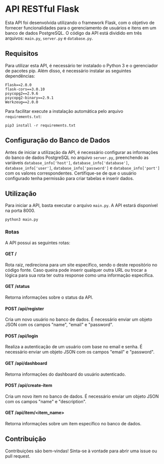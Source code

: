 # API RESTful Flask

Esta API foi desenvolvida utilizando o framework Flask, com o objetivo de fornecer funcionalidades para o gerenciamento de usuários e itens em um banco de dados PostgreSQL. O código da API está dividido em três arquivos: `main.py`, `server.py` e `database.py`.

## Requisitos

Para utilizar esta API, é necessário ter instalado o Python 3 e o gerenciador de pacotes pip. Além disso, é necessário instalar as seguintes dependências:

```
Flask==2.0.0
flask-cors==3.0.10
psycopg2==2.9.6
psycopg2-binary==2.9.1
Werkzeug==2.0.0
```
Para facilitar execute a instalação automática pelo arquivo `requirements.txt`:
```
pip3 install -r requirements.txt
```

## Configuração do Banco de Dados

Antes de iniciar a utilização da API, é necessário configurar as informações do banco de dados PostgreSQL no arquivo `server.py`, preenchendo as variáveis `database_info['host']`, `database_info['database']`, `database_info['user']`, `database_info['password']` e `database_info['port']` com os valores correspondentes. Certifique-se de que o usuário configurado tenha permissão para criar tabelas e inserir dados.

## Utilização

Para iniciar a API, basta executar o arquivo `main.py`. A API estará disponível na porta 8000.
```
python3 main.py
```

### Rotas

A API possui as seguintes rotas:

#### GET /

Rota raiz, redireciona para um site específico, sendo o deste repositório no código fonte. Caso queira pode inserir qualquer outra URL ou trocar
a lógica para sua rota ter outra response como uma informação específica.

#### GET /status

Retorna informações sobre o status da API.

#### POST /api/register

Cria um novo usuário no banco de dados. É necessário enviar um objeto JSON com os campos "name", "email" e "password".

#### POST /api/login

Realiza a autenticação de um usuário com base no email e senha. É necessário enviar um objeto JSON com os campos "email" e "password".

#### GET /api/dashboard

Retorna informações do dashboard do usuário autenticado.

#### POST /api/create-item

Cria um novo item no banco de dados. É necessário enviar um objeto JSON com os campos "name" e "description".

#### GET /api/item/<item_name>

Retorna informações sobre um item específico no banco de dados.

## Contribuição

Contribuições são bem-vindas! Sinta-se à vontade para abrir uma issue ou pull request.
